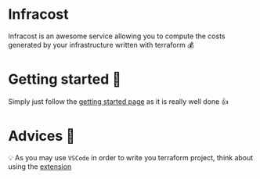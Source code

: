 # Infracost

Infracost is an awesome service allowing you to compute the costs generated by your infrastructure written with terraform :moneybag:

# Getting started :rocket:

Simply just follow the [getting started page](https://www.infracost.io/docs/) as it is really well done :thumbsup:

# Advices :brain:

:bulb: As you may use `VSCode` in order to write you terraform project, think about using the [extension](https://www.infracost.io/docs/integrations/vscode/)
